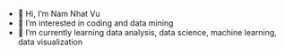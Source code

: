 - 👋 Hi, I’m Nam Nhat Vu 
- 👀 I’m interested in coding and data mining
- 🌱 I’m currently learning data analysis, data science, machine learning, data visualization


<!---
vnhtnm19497/vnhtnm19497 is a ✨ special ✨ repository because its `README.md` (this file) appears on your GitHub profile.
You can click the Preview link to take a look at your changes.
--->

